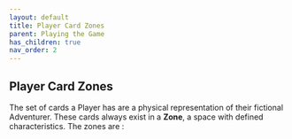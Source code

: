 ```yaml
---
layout: default
title: Player Card Zones
parent: Playing the Game
has_children: true
nav_order: 2
---
```



## Player Card Zones

The set of cards a Player has are a physical representation of their fictional Adventurer. These cards always exist in a **Zone**, a space with defined characteristics. The zones are :

<!--

## Example Player Layout

-->
